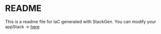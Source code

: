 # README
This is a readme file for IaC generated with StackGen.
You can modify your appStack -> [here](http://main.dev.stackgen.com/appstacks/0ba755fd-881c-461d-a3d5-0ff1b5e58cff)
